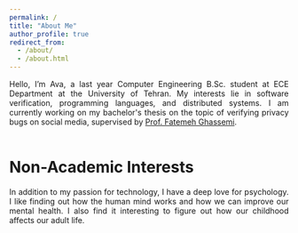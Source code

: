 ```yaml
---
permalink: /
title: "About Me"
author_profile: true
redirect_from: 
  - /about/
  - /about.html
---
```


<div style="text-align: justify;">
Hello, I’m Ava, a last year Computer Engineering B.Sc. student at ECE Department at the University of Tehran. My interests lie in software verification, programming languages, and distributed systems. I am currently working on my bachelor's thesis on the topic of verifying privacy bugs on social media, supervised by <a href="https://www.fatemehghassemi.ir/">Prof. Fatemeh Ghassemi</a>.
</div>
<br>

Non-Academic Interests
======
<div style="text-align: justify;">
In addition to my passion for technology, I have a deep love for psychology. I like finding out how the human mind works and how we can improve our mental health. I also find it interesting to figure out how our childhood affects our adult life.  
</div>
